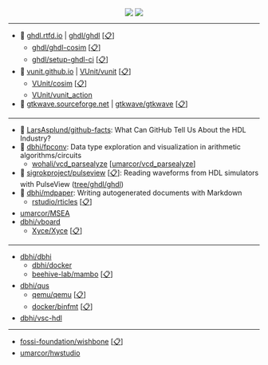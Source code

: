 <p align="center">
  <img align="center" src="https://github-readme-stats.vercel.app/api?username=umarcor&show_icons=true&title_color=63cda9&icon_color=63cda9"/>
  <img align="center" src="https://github-readme-stats.vercel.app/api/top-langs/?username=umarcor&layout=compact&title_color=63cda9"/>
</p>

---

- 📔 [ghdl.rtfd.io](https://ghdl.rtfd.io) | [ghdl/ghdl](https://github.com/ghdl/ghdl) [[📋](https://github.com/umarcor/ghdl)]
  - [ghdl/ghdl-cosim](https://github.com/ghdl/ghdl-cosim) [[📋](https://github.com/umarcor/ghdl-cosim)]
  - [ghdl/setup-ghdl-ci](https://github.com/ghdl/setup-ghdl-ci) [[📋](https://github.com/umarcor/setup-ghdl-ci)]
- 📔 [vunit.github.io](https://vunit.github.io) | [VUnit/vunit](https://github.com/VUnit/vunit) [[📋](https://github.com/dbhi/vunit)]
  - [VUnit/cosim](https://github.com/VUnit/cosim) [[📋](https://github.com/umarcor/vunit-cosim)]
  - [VUnit/vunit_action](https://github.com/VUnit/vunit_action)
- 📔 [gtkwave.sourceforge.net](http://gtkwave.sourceforge.net/) | [gtkwave/gtkwave](https://github.com/gtkwave/gtkwave) [[📋](https://github.com/umarcor/gtkwave)]

---

- 📃 [LarsAsplund/github-facts](https://github.com/LarsAsplund/github-facts): What Can GitHub Tell Us About the HDL Industry?
- 📓 [dbhi/fpconv](https://github.com/dbhi/fpconv): Data type exploration and visualization in arithmetic algorithms/circuits
  - [wohali/vcd_parsealyze](https://github.com/wohali/vcd_parsealyze) [[umarcor/vcd_parsealyze](https://github.com/umarcor/vcd_parsealyze)]
- 📓 [sigrokproject/pulseview](https://github.com/sigrokproject/pulseview) [[📋](https://github.com/umarcor/pulseview)]: Reading waveforms from HDL simulators with PulseView ([tree/ghdl/ghdl](https://github.com/umarcor/pulseview/tree/ghdl/ghdl))
- 📓 [dbhi/mdpaper](https://github.com/dbhi/mdpaper): Writing autogenerated documents with Markdown
  - [rstudio/rticles](https://github.com/rstudio/rticles) [[📋](https://github.com/umarcor/rticles)]
- [umarcor/MSEA](https://github.com/umarcor/MSEA)
- [dbhi/vboard](https://github.com/dbhi/vboard)
  - [Xyce/Xyce](https://github.com/Xyce/Xyce) [[📋](https://github.com/umarcor/Xyce)]

---

- [dbhi/dbhi](https://github.com/dbhi/dbhi)
  - [dbhi/docker](https://github.com/dbhi/docker)
  - [beehive-lab/mambo](https://github.com/beehive-lab/mambo) [[📋](https://github.com/umarcor/mambo)]
- [dbhi/qus](https://github.com/dbhi/qus)
  - [qemu/qemu](https://github.com/qemu/qemu) [[📋](https://github.com/umarcor/qemu)]
  - [docker/binfmt](https://github.com/docker/binfmt) [[📋](https://github.com/umarcor/binfmt)]
- [dbhi/vsc-hdl](https://github.com/dbhi/vsc-hdl)

---

- [fossi-foundation/wishbone](https://github.com/fossi-foundation/wishbone) [[📋](https://github.com/umarcor/wishbone)]
- [umarcor/hwstudio](https://github.com/umarcor/hwstudio)

<!--
### Hi there 👋

**umarcor/umarcor** is a ✨ _special_ ✨ repository because its `README.md` (this file) appears on your GitHub profile.

Here are some ideas to get you started:

- 🔭 I’m currently working on ...
- 🌱 I’m currently learning ...
- 👯 I’m looking to collaborate on ...
- 🤔 I’m looking for help with ...
- 💬 Ask me about ...
- 📫 How to reach me: ...
- 😄 Pronouns: ...
- ⚡ Fun fact: ...
-->
